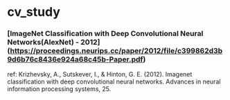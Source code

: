 # cv_study

###  [ImageNet Classification with Deep Convolutional Neural Networks(AlexNet) - 2012] (https://proceedings.neurips.cc/paper/2012/file/c399862d3b9d6b76c8436e924a68c45b-Paper.pdf)
ref: Krizhevsky, A., Sutskever, I., & Hinton, G. E. (2012). Imagenet classification with deep convolutional neural networks. Advances in neural information processing systems, 25.
